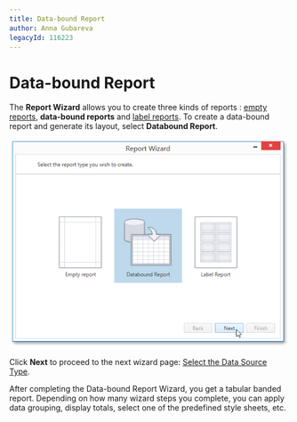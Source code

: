 ```yaml
---
title: Data-bound Report
author: Anna Gubareva
legacyId: 116223
---
```

# Data-bound Report
The **Report Wizard** allows you to create three kinds of reports : [empty reports](empty-report.md), **data-bound reports** and [label reports](label-report.md). To create a data-bound report and generate its layout, select **Databound Report**.

![WPDDesigner_ReportWizard_Databound](../../../../images/img121983.png)

Click **Next** to proceed to the next wizard page: [Select the Data Source Type](data-bound-report/select-the-data-source-type.md).

After completing the Data-bound Report Wizard, you get a tabular banded report. Depending on how many wizard steps you complete, you can apply data grouping, display totals, select one of the predefined style sheets, etc.